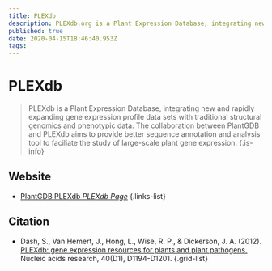 ```yaml
---
title: PLEXdb
description: PLEXdb.org is a Plant Expression Database, integrating new and rapidly expanding gene expression profile data sets with traditional structural genomics and phenotypic data.
published: true
date: 2020-04-15T18:46:40.953Z
tags: 
---
```


# PLEXdb

> PLEXdb is a Plant Expression Database, integrating new and rapidly expanding gene expression profile data sets with traditional structural genomics and phenotypic data. The collaboration between PlantGDB and PLEXdb aims to provide better sequence annotation and analysis tool to faciliate the study of large-scale plant gene expression.
{.is-info}



## Website

- [PlantGDB PLEXdb *PLEXdb Page*](http://www.plantgdb.org/prj/PLEXdb/)
{.links-list}

## Citation

- Dash, S., Van Hemert, J., Hong, L., Wise, R. P., & Dickerson, J. A. (2012). [PLEXdb: gene expression resources for plants and plant pathogens.](https://academic.oup.com/nar/article/40/D1/D1194/2903561) Nucleic acids research, 40(D1), D1194-D1201.
{.grid-list}